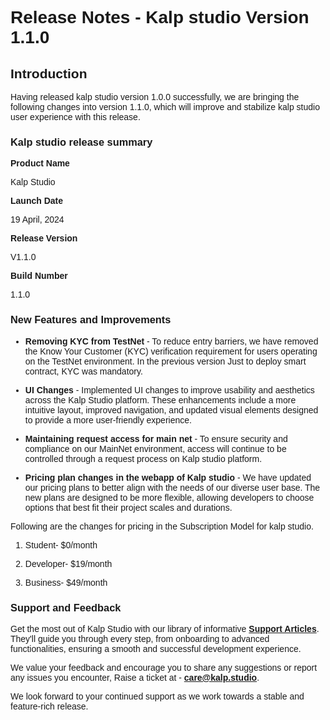 <style> body {  font-family: "Source Sans 3", sans-serif!important; }</style>
<link href="https://fonts.googleapis.com/css2?family=Source+Sans+3:ital,wght@0,200..900;1,200..900&display=swap" rel="stylesheet">    <link rel="stylesheet" href="https://fonts.googleapis.com/icon?family=Material+Icons">

# Release Notes - Kalp studio Version 1.1.0

## Introduction

Having released kalp studio version 1.0.0 successfully, we are bringing the following changes into version 1.1.0, which will improve and stabilize kalp studio user experience with this release.

### Kalp studio release summary

**Product Name**

Kalp Studio

**Launch Date**

19 April, 2024

**Release Version**

V1.1.0

**Build Number**

1.1.0

### New Features and Improvements

-   **Removing KYC from TestNet** - To reduce entry barriers, we have removed the Know Your Customer (KYC) verification requirement for users operating on the TestNet environment. In the previous version Just to deploy smart contract, KYC was mandatory.
    
-   **UI Changes** - Implemented UI changes to improve usability and aesthetics across the Kalp Studio platform. These enhancements include a more intuitive layout, improved navigation, and updated visual elements designed to provide a more user-friendly experience.
    
-   **Maintaining request access for main net** - To ensure security and compliance on our MainNet environment, access will continue to be controlled through a request process on Kalp studio platform.
    
-   **Pricing plan changes in the webapp of Kalp studio** - We have updated our pricing plans to better align with the needs of our diverse user base. The new plans are designed to be more flexible, allowing developers to choose options that best fit their project scales and durations.

Following are the changes for pricing in the Subscription Model for kalp studio.

1.  Student- $0/month
    
2.  Developer- $19/month
    
3.  Business- $49/month
    

### Support and Feedback

Get the most out of Kalp Studio with our library of informative  [**Support Articles**](https://docs.kalp.studio/ks/welcome-to-kalp-studio-docs/introduction/getting-started-with-kalp-studio). They'll guide you through every step, from onboarding to advanced functionalities, ensuring a smooth and successful development experience.

We value your feedback and encourage you to share any suggestions or report any issues you encounter, Raise a ticket at - [**care@kalp.studio**](https://care.kalp.studio/support/home).

We look forward to your continued support as we work towards a stable and feature-rich release.